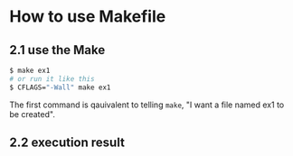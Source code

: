 # How to use Makefile


## 2.1 use the Make

```bash
$ make ex1
# or run it like this
$ CFLAGS="-Wall" make ex1
```


The first command is qauivalent to telling `make`,
"I want a file named ex1 to be created".


## 2.2 execution result
